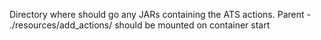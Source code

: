 Directory where should go any JARs containing the ATS actions.
Parent - ./resources/add_actions/ should be mounted on container start